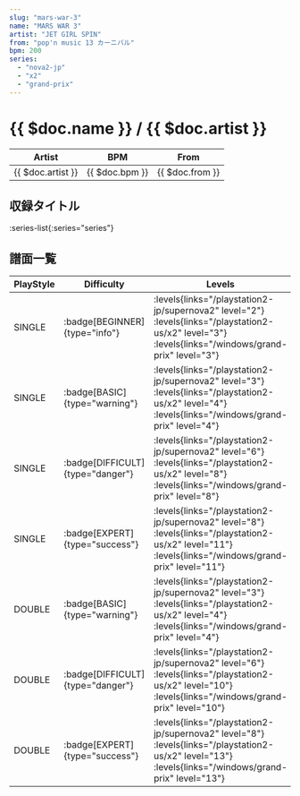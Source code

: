 ```yaml
---
slug: "mars-war-3"
name: "MARS WAR 3"
artist: "JET GIRL SPIN"
from: "pop'n music 13 カーニバル"
bpm: 200
series:
  - "nova2-jp"
  - "x2"
  - "grand-prix"
---
```


# {{ $doc.name }} / {{ $doc.artist }}

|Artist|BPM|From|
|------|---|----|
|{{ $doc.artist }}|{{ $doc.bpm }}|{{ $doc.from }}|

## 収録タイトル

:series-list{:series="series"}

## 譜面一覧

|PlayStyle|Difficulty|Levels|Notes|Movie|
|---------|----------|------|-----|-----|
|SINGLE| :badge[BEGINNER]{type="info"}| :levels{links="/playstation2-jp/supernova2" level="2"} :levels{links="/playstation2-us/x2" level="3"}  :levels{links="/windows/grand-prix" level="3"}|89/0||
|SINGLE| :badge[BASIC]{type="warning"}| :levels{links="/playstation2-jp/supernova2" level="3"} :levels{links="/playstation2-us/x2" level="4"}  :levels{links="/windows/grand-prix" level="4"}|133/0||
|SINGLE| :badge[DIFFICULT]{type="danger"}| :levels{links="/playstation2-jp/supernova2" level="6"} :levels{links="/playstation2-us/x2" level="8"}  :levels{links="/windows/grand-prix" level="8"}|242/16||
|SINGLE| :badge[EXPERT]{type="success"}| :levels{links="/playstation2-jp/supernova2" level="8"} :levels{links="/playstation2-us/x2" level="11"}  :levels{links="/windows/grand-prix" level="11"}|389/16||
|DOUBLE| :badge[BASIC]{type="warning"}| :levels{links="/playstation2-jp/supernova2" level="3"} :levels{links="/playstation2-us/x2" level="4"}  :levels{links="/windows/grand-prix" level="4"}|123/4||
|DOUBLE| :badge[DIFFICULT]{type="danger"}| :levels{links="/playstation2-jp/supernova2" level="6"} :levels{links="/playstation2-us/x2" level="10"}  :levels{links="/windows/grand-prix" level="10"}|280/8||
|DOUBLE| :badge[EXPERT]{type="success"}| :levels{links="/playstation2-jp/supernova2" level="8"} :levels{links="/playstation2-us/x2" level="13"}  :levels{links="/windows/grand-prix" level="13"}|350/16||
